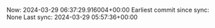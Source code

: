 Now: 2024-03-29 06:37:29.916004+00:00 Earliest commit since sync: None Last sync: 2024-03-29 05:57:36+00:00
